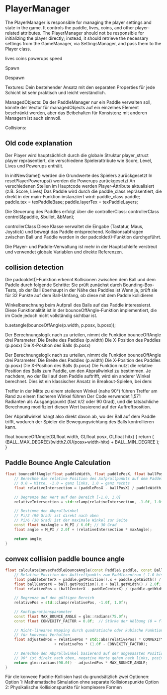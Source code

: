 # PlayerManager

The PlayerManager is responsible for managing the player settings and state in the game. It controls the paddle, lives,
coins, and other player-related attributes. The PlayerManager should not be responsible for initializing the player
directly; instead, it should retrieve the necessary settings from the GameManager, via SettingsManager, and pass them to
the Player class.

lives
coins
powerups
speed

Spawn

Despawn

Textures:
Dein bestehender Ansatz mit den separaten Properties für jede Schicht ist sehr praktisch und leicht verständlich.

ManagedObjects:
Da der PaddleManager nur ein Paddle verwalten soll, könnte der Vector für managedObjects auf ein einzelnes Element
beschränkt werden, aber das Beibehalten für Konsistenz mit anderen Managern ist auch sinnvoll.

Collisions:

## Old code explanation

Der Player wird hauptsächlich durch die globale Struktur player_struct player repräsentiert, die verschiedene
Spielerattribute wie Score, Level, Lives und Powerups enthält.

In initNewGame() werden die Grundwerte des Spielers zurückgesetzt
In resetPlayerPowerups() werden die Powerups zurückgesetzt
An verschiedenen Stellen im Hauptcode werden Player-Attribute aktualisiert (z.B. Score, Lives)
Das Paddle wird durch die paddle_class repräsentiert, die direkt in der main-Funktion instanziiert wird:
paddle_class paddle;
paddle.tex = texPaddleBase;
paddle.layerTex = texPaddleLayers;

Die Steuerung des Paddles erfolgt über die controllerClass:
controllerClass control(&paddle, &bullet, &bMan);

controllerClass
Diese Klasse verwaltet die Eingabe (Tastatur, Maus, Joystick) und bewegt das Paddle entsprechend. Kollisionsabfragen
zwischen Ball und Paddle werden in der padcoldet()-Funktion durchgeführt.

Die Player- und Paddle-Verwaltung ist mehr in der Hauptschleife verstreut und verwendet globale Variablen und direkte
Referenzen.

## collision detection

Die padcoldet()-Funktion erkennt Kollisionen zwischen dem Ball und dem Paddle durch folgende Schritte:
Sie prüft zunächst durch Bounding-Box-Tests, ob der Ball überhaupt in der Nähe des Paddles ist
Wenn ja, prüft sie für 32 Punkte auf dem Ball-Umfang, ob diese mit dem Paddle kollidieren

Winkelberechnung beim Aufprall des Balls auf das Paddle interessierst. Diese Funktionalität ist in der
bounceOffAngle-Funktion implementiert, die im Code jedoch nicht vollständig sichtbar ist.

b.setangle(bounceOffAngle(p.width, p.posx, b.posx));

Der Berechnungslogik nach zu urteilen, nimmt die Funktion bounceOffAngle drei Parameter:
Die Breite des Paddles (p.width)
Die X-Position des Paddles (p.posx)
Die X-Position des Balls (b.posx)

Der Berechnungslogik nach zu urteilen, nimmt die Funktion bounceOffAngle drei Parameter:
Die Breite des Paddles (p.width)
Die X-Position des Paddles (p.posx)
Die X-Position des Balls (b.posx)
Die Funktion nutzt die relative Position des Balls zum Paddle, um den Abprallwinkel zu bestimmen. Je nachdem, wo der
Ball auf dem Paddle auftrifft, wird ein anderer Winkel berechnet. Dies ist ein klassischer Ansatz in Breakout-Spielen,
bei dem:

Treffer in der Mitte zu einem steileren Winkel (nahe 90°) führen
Treffer am Rand zu einem flacheren Winkel führen
Der Code verwendet 1,571 Radianten als Ausgangspunkt (fast π/2 oder 90 Grad), und die tatsächliche Berechnung
modifiziert diesen Wert basierend auf der Auftreffposition.

Der Abprallwinkel hängt also direkt davon ab, wo der Ball auf dem Paddle trifft, wodurch der Spieler die
Bewegungsrichtung des Balls kontrollieren kann.

float bounceOffAngle(GLfloat width, GLfloat posx, GLfloat hitx)
{
return ( (BALL_MAX_DEGREE/(width*2.0))*(posx+width-hitx) + BALL_MIN_DEGREE );
}

## Paddle Bounce Angle Calculation

```c++
float bounceOffAngle(float paddleWidth, float paddlePosX, float ballPosX) {
    // Berechne die relative Position des Aufprallpunkts auf dem Paddel
    // 0.0 = Mitte, -1.0 = ganz links, 1.0 = ganz rechts
    float relativeIntersection = (paddlePosX - ballPosX) / paddleWidth;
    
    // Begrenze den Wert auf den Bereich [-1.0, 1.0]
    relativeIntersection = std::clamp(relativeIntersection, -1.0f, 1.0f);
    
    // Bestimme den Abprallwinkel
    // Pi/2 (90 Grad) ist direkt nach oben
    // Pi/6 (30 Grad) ist der maximale Winkel zur Seite
    const float maxAngle = M_PI / 6.0f; // 30 Grad
    float angle = M_PI / 2.0f + (relativeIntersection * maxAngle);
    
    return angle;
}
```

## convex collision paddle bounce angle

```c++
float calculateConvexPaddleBounceAngle(const Paddle& paddle, const Ball& ball) {
    // Relative Position des Auftreffpunkts zum Paddlezentrum (-1.0 bis 1.0)
    float paddleCenterX = paddle.getPosition().x + paddle.getWidth() / 2.0f;
    float ballCenterX = ball.getPosition().x + ball.getWidth() / 2.0f;
    float relativePos = (ballCenterX - paddleCenterX) / (paddle.getWidth() / 2.0f);
    
    // Begrenze auf den gültigen Bereich
    relativePos = std::clamp(relativePos, -1.0f, 1.0f);
    
    // Konfigurationsparameter
    const float MAX_BOUNCE_ANGLE = glm::radians(75.0f);
    const float CONVEXITY_FACTOR = 0.8f;  // Stärke der Wölbung (0 = flach, 1 = stark gewölbt)
    
    // Nicht-lineares Mapping durch quadratische oder kubische Funktion
    // für konvexes Verhalten
    float adjustedPos = relativePos * std::abs(relativePos) * CONVEXITY_FACTOR 
                      + relativePos * (1.0f - CONVEXITY_FACTOR);
    
    // Berechne den Abprallwinkel basierend auf der angepassten Position
    // 90° ist direkt nach oben, negative Werte gehen nach links, positive nach rechts
    return glm::radians(90.0f) - adjustedPos * MAX_BOUNCE_ANGLE;
}
```

Für die konvexe Paddle-Kollision hast du grundsätzlich zwei Optionen:
Option 1: Mathematische Simulation ohne separate Kollisionspunkte
Option 2: Physikalische Kollisionspunkte für komplexere Formen
